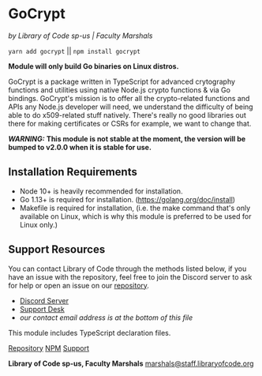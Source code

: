 # GoCrypt
*by Library of Code sp-us | Faculty Marshals*

`yarn add gocrypt` || `npm install gocrypt`

**Module will only build Go binaries on Linux distros.**

GoCrypt is a package written in TypeScript for advanced crytography functions and utilities using
native Node.js crypto functions & via Go bindings.
GoCrypt's mission is to offer all the crypto-related functions and APIs any Node.js developer will need, we understand the difficulty of being able to do x509-related stuff natively. There's really no good libraries out there for making certificates or CSRs for example, we want to change that.

***WARNING:*** **This module is __not__ stable at the moment, the version will be bumped to v2.0.0 when it is stable for use.**

## Installation Requirements

- Node 10+ is heavily recommended for installation. 
- Go 1.13+ is required for installation. (https://golang.org/doc/install)
- Makefile is required for installation, (i.e. the make command that's only available on Linux, which is why this module is preferred to be used for Linux only.)

## Support Resources
You can contact Library of Code through the methods listed below, if you have an issue with the repository, feel free to join the Discord server to ask for help or open an issue on our [repository](https://gitlab.libraryofcode.org/engineering/gocrypt).
- [Discord Server](https://discord.gg/F4ztpQh)
- [Support Desk](https://support.libraryofcode.org/)
- *our contact email address is at the bottom of this file*

This module includes TypeScript declaration files.


[Repository](https://gitlab.libraryofcode.org/engineering/gocrypt)
[NPM](https://npmjs.com/package/gocrypt)
[Support](https://support.libraryofcode.org)

**Library of Code sp-us, Faculty Marshals** <marshals@staff.libraryofcode.org>
